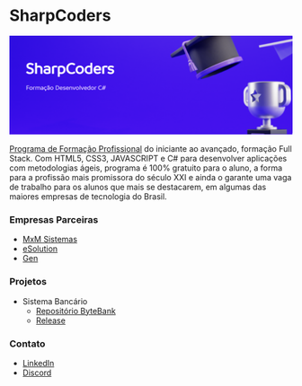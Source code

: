 # SharpCoders
![Banner da SharpCoders](https://github.com/LKSFerreira/sharp-coders/blob/main/sharpcoders.png)

[Programa de Formação Profissional](https://imalearningplace.com/programa-sharp-coders) do iniciante ao avançado, formação Full Stack. Com HTML5, CSS3, JAVASCRIPT e C# para desenvolver aplicações com metodologias ágeis, programa é 100% gratuito para o aluno, a forma para a profissão mais promissora do século XXI e ainda o garante uma vaga de trabalho para os alunos que mais se destacarem, em algumas das maiores empresas de tecnologia do Brasil.

### Empresas Parceiras
- [MxM Sistemas](https://mxm.com.br)
- [eSolution](https://esolution.inf.br)
- [Gen](https://gen.com.br)

### Projetos
 - Sistema Bancário
   - [Repositório ByteBank](https://github.com/LKSFerreira/sharp-coders/tree/main/projetos/sistema-bancario)
   - [Release](https://github.com/LKSFerreira/sharp-coders/releases/tag/bytebank-v1.2)

### Contato
- [LinkedIn](https://www.linkedin.com/in/lucas-ferreira-developer)
- [Discord](LKS.Ferreira#5816)
